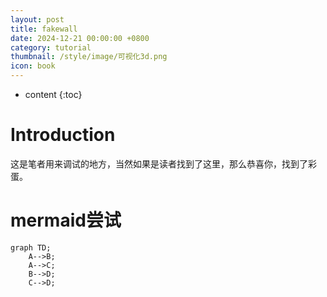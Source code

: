 ```yaml
---
layout: post
title: fakewall
date: 2024-12-21 00:00:00 +0800
category: tutorial
thumbnail: /style/image/可视化3d.png
icon: book
---
```

* content
{:toc}

# Introduction
这是笔者用来调试的地方，当然如果是读者找到了这里，那么恭喜你，找到了彩蛋。

# mermaid尝试
```mermaid
graph TD;
    A-->B;
    A-->C;
    B-->D;
    C-->D;
```
